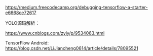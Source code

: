 https://medium.freecodecamp.org/debugging-tensorflow-a-starter-e6668ce72617


YOLO源码解析：

https://www.cnblogs.com/zyly/p/9534063.html


TensorFlow Android:
https://blog.csdn.net/LiJiancheng0614/article/details/78095521
